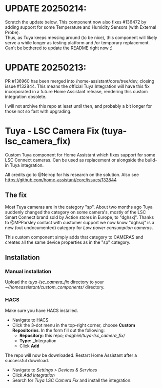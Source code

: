 # UPDATE 20250214:
Scratch the update below. This component now also fixes #136472 by adding support for some Temperature and 
Humidity Sensors (with External Probe).   
Thus, as Tuya keeps messing around (to be nice), this component will likely serve a while longer as testing platform 
and /or temporary replacement.      
Can't be bothered to update the README right now ;)

# UPDATE 20250213:
PR #136960 has been merged into /home-assistant/core/tree/dev, closing issue #132844. 
This means the official Tuya Integration will have this fix incorporated in a future Home Assistant release,
rendering this custom integration obsolete. 

I will not archive this repo at least until then, and probably a bit longer for those not so fast with upgrading. 

# Tuya - LSC Camera Fix (tuya-lsc_camera_fix)
Custom Tuya component for Home Assistant which fixes support for some LSC Connect cameras.
Can be used as replacement or alongside the build-in Tuya integration.

All credits go to @Neirop for his research on the solution. 
Also see https://github.com/home-assistant/core/issues/132844

## The fix
Most Tuya cameras are in the category "sp". About two months ago Tuya suddenly changed the category on some camera's,
mostly of the LSC Smart Connect brand sold by Action stores in Europe, to "dghsxj".
Thanks to @MPParsley contact with customer support we now know "dghsxj" is a new (but undocumented) category for _Low power consumption cameras_.

This custom component simply adds that category to CAMERAS and creates all the same device properties as in the "sp"
category.

## Installation
### Manual installation
Upload the _tuya-lsc_camera_fix_ directory to your _~/homeassistant/custom_components/_ directory.

### HACS
Make sure you have HACS installed.

* Navigate to HACS
* Click the 3-dot menu in the top-right corner, choose **Custom Repositories**. In the form fill out the following:
  * **Repository:** this repo; _maghiel/tuya-lsc_camera_fix/_
  * **Type:** _Integration
  * Click **Add**

The repo will now be downloaded. Restart Home Assistant after a successful download. 

* Navigate to _Settings > Devices & Services_
* Click _Add Integration_
* Search for _Tuya LSC Camera Fix_ and install the integration. 
